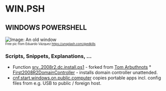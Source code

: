 # WIN.PSH
## WINDOWS POWERSHELL

![Image: An old window](https://repository-images.githubusercontent.com/180560676/1e949e2a-1e17-41b2-b1ed-da13b661103a "")  
<sup><sub>Free pic from Eduardo Vázquez https://unsplash.com/@edkills</sub></sup>


### Scripts, Snippets, Explanations, ...

- Function [srv..2008r2.dc.install.ps1](https://github.com/berwiecom/WIN..psh/blob/master/srv..2008r2.dc.install.ps1) - forked from [Tom Arbuthnots](https://github.com/tomarbuthnot) ° [First2008R2DomainController](https://github.com/tomarbuthnot/Install-TAFirst2008R2DomainController) - installs domain controller unattended.
- [cnf.start.windows.on.public.computer](https://github.com/berwiecom/WIN.PSH/blob/master/start.windows.on.public.computer.ps1) copies portable apps incl. config files from e.g. USB to public / foreign host.
